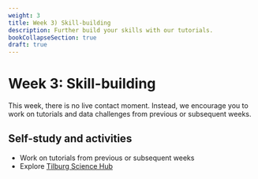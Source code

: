 ```yaml
---
weight: 3
title: Week 3) Skill-building
description: Further build your skills with our tutorials.
bookCollapseSection: true
draft: true
---
```


# Week 3: Skill-building

This week, there is no live contact moment. Instead, we encourage you to work on tutorials and data challenges from previous or subsequent weeks.

## Self-study and activities
- Work on tutorials from previous or subsequent weeks
- Explore [Tilburg Science Hub](https://tilburgsciencehub.com)
